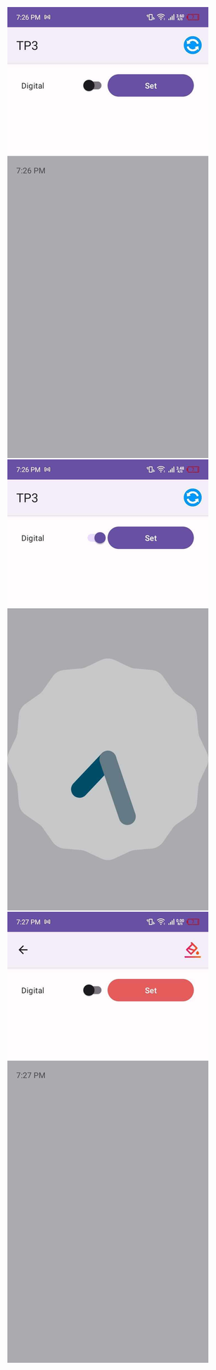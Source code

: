 ![screen_one](app/src/main/res/drawable/screen_one.jpg)
![screen_two](app/src/main/res/drawable/screen_two.jpg)
![screen_three](app/src/main/res/drawable/screen_three.jpg)